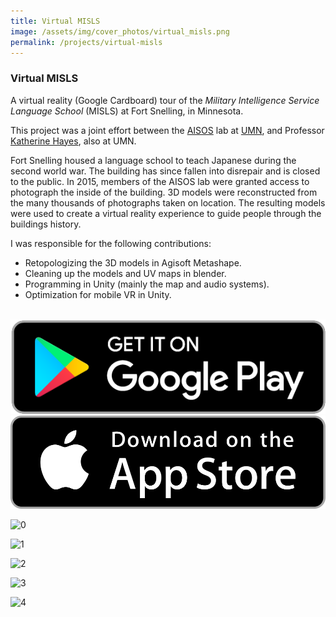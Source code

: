 ```yaml
---
title: Virtual MISLS
image: /assets/img/cover_photos/virtual_misls.png
permalink: /projects/virtual-misls
---
```


### Virtual MISLS

A virtual reality (Google Cardboard) tour of the *Military Intelligence Service Language School* (MISLS) at Fort Snelling, in Minnesota.

This project was a joint effort between the [AISOS](http://aisos.umn.edu/) lab at [UMN](https://twin-cities.umn.edu/), and Professor [Katherine Hayes](https://cla.umn.edu/about/directory/profile/kathayes), also at UMN.

Fort Snelling housed a language school to teach Japanese during the second world war. The building has since fallen into disrepair and is closed to the public. In 2015, members of the AISOS lab were granted access to photograph the inside of the building. 3D models were reconstructed from the many thousands of photographs taken on location. The resulting models were used to create a virtual reality experience to guide people through the buildings history.

I was responsible for the following contributions:
- Retopologizing the 3D models in Agisoft Metashape.
- Cleaning up the models and UV maps in blender.
- Programming in Unity (mainly the map and audio systems).
- Optimization for mobile VR in Unity.
<br><br>

<a target="blank" href="https://play.google.com/store/apps/details?id=com.aisos.virtualmisls" class="button">
  <img src="/assets/img/buttons/playstore_button.png" description="Get it on Google Play"/>
</a>

<a target="blank" href="https://apps.apple.com/us/app/id1434870165" class="button">
  <img src="/assets/img/buttons/appstore_button.png" description="Get it on the App Store"/>
</a>
<br>

![0](https://imgur.com/Aglji44.png)
<br>

![1](https://imgur.com/RooyOEM.png)
<br>

![2](https://imgur.com/PLuJj9j.png)
<br>

![3](https://imgur.com/obc6fd6.png)
<br>

![4](https://imgur.com/E3u6opZ.png)
